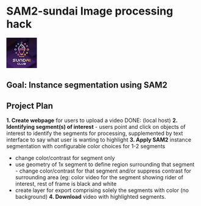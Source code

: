 # SAM2-sundai Image processing hack 
![Alt](/sc.jpg "Title")

## Goal: Instance segmentation using SAM2 

## Project Plan
**1. Create webpage** for users to upload a video
   DONE: (local host)
**2. Identifying segment(s) of interest** - users point and click on objects of interest to identify the segments for processing, supplemented by text interface to say what user is wanting to highlight
**3. Apply SAM2** instance segmentation with configurable color choices for 1-2 segments
- change color/contrast for segment only
- use geometry of 1x segment to define region surrounding that segment - change color/contrast for that segment and/or suppress contrast for surrounding area (eg: color video for the segment showing rider of interest, rest of frame is black and white
- create layer for export comprising solely the segments with color (no background)
**4. Download** video with highlighted segments. 
